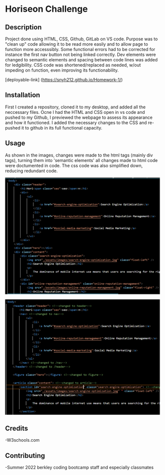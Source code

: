 # Horiseon Challenge

## Description

Project done using HTML, CSS, Github, GitLab on VS code. Purpose was to "clean up" code allowing it to be read more easily and to allow page to function more accesssibly. Some functional errors had to be corrected for instance the first nav button not being linked correctly. 
Dev elements were changed to semantic elements and spacing between code lines was added for ledgibility.
CSS code was shortened/replaced as needed, w/out impeding on function, even improving its functionability.



[deployable-link] (https://snyh212.github.io/Homework-1/)



## Installation

First I created a repository, cloned it to my desktop, and added all the neccessary files. Ocne I had the HTML and CSS open in vs code and pushed to my Github, I previewed the webpage to assess its appearance and how it functioned. I added the necessary changes to the CSS and re-pushed it to github in its full functional capacity.





## Usage
As shown in the images, changes were made to the html tags (mainly div tags), turning them into 'semantic elements'
all changes made to html code were doctumented in code.
The css code was also simplified down, reducing redundant code.


![old code](/images/Screenshot%202022-06-15%20223130.png)

![my code](/images/Screenshot%202022-06-15%20223608.png)







## Credits

-W3schools.com

## Contributing
-Summer 2022 berkley coding bootcamp staff and especially classmates